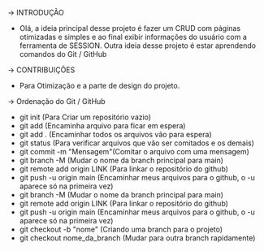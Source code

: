 -> INTRODUÇÃO
- Olá, a ideia principal desse projeto é fazer um CRUD com páginas otimizadas e simples e ao final exibir informações do usuário com a ferramenta de SESSION.
Outra ideia desse projeto é estar aprendendo comandos do Git / GitHub

-> CONTRIBUIÇÕES
- Para Otimização e a parte de design do projeto.

-> Ordenação do Git / GitHub
- git init (Para Criar um repositório vazio)
- git add (Encaminha arquivo para ficar em espera)
- git add . (Encaminhar todos os arquivos vão para espera)
- git status (Para verificar arquivos que vão ser comitados e os demais)
- git commit -m "Mensagem"(Comitar o arquivo com uma mensagem)
- git branch -M (Mudar o nome da branch principal para main)
- git remote add origin LINK (Para linkar o repositório do github)
- git push -u origin main (Encaminhar meus arquivos para o github, o -u aparece só na primeira vez)
- git branch -M (Mudar o nome da branch principal para main)
- git remote add origin LINK (Para linkar o repositório do github)
- git push -u origin main (Encaminhar meus arquivos para o github, o -u aparece só na primeira vez)
- git checkout -b "nome" (Criando uma branch para o projeto)
- git checkout nome_da_branch (Mudar para outra branch rapidamente)
